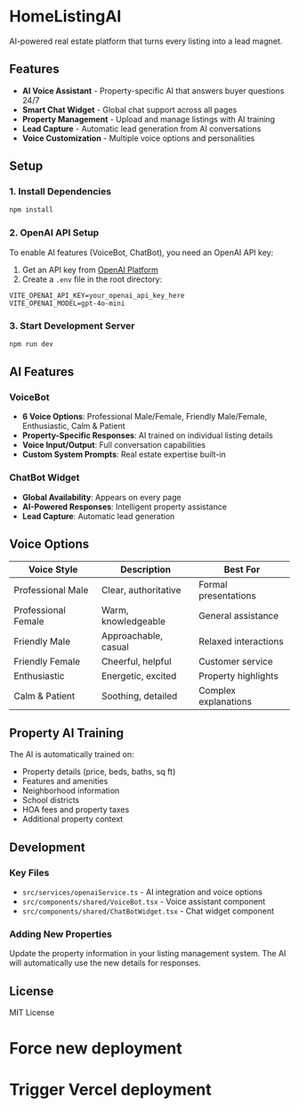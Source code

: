 # HomeListingAI

AI-powered real estate platform that turns every listing into a lead magnet.

## Features

- **AI Voice Assistant** - Property-specific AI that answers buyer questions 24/7
- **Smart Chat Widget** - Global chat support across all pages
- **Property Management** - Upload and manage listings with AI training
- **Lead Capture** - Automatic lead generation from AI conversations
- **Voice Customization** - Multiple voice options and personalities

## Setup

### 1. Install Dependencies
```bash
npm install
```

### 2. OpenAI API Setup
To enable AI features (VoiceBot, ChatBot), you need an OpenAI API key:

1. Get an API key from [OpenAI Platform](https://platform.openai.com/api-keys)
2. Create a `.env` file in the root directory:
```env
VITE_OPENAI_API_KEY=your_openai_api_key_here
VITE_OPENAI_MODEL=gpt-4o-mini
```

### 3. Start Development Server
```bash
npm run dev
```

## AI Features

### VoiceBot
- **6 Voice Options**: Professional Male/Female, Friendly Male/Female, Enthusiastic, Calm & Patient
- **Property-Specific Responses**: AI trained on individual listing details
- **Voice Input/Output**: Full conversation capabilities
- **Custom System Prompts**: Real estate expertise built-in

### ChatBot Widget
- **Global Availability**: Appears on every page
- **AI-Powered Responses**: Intelligent property assistance
- **Lead Capture**: Automatic lead generation

## Voice Options

| Voice Style | Description | Best For |
|-------------|-------------|----------|
| Professional Male | Clear, authoritative | Formal presentations |
| Professional Female | Warm, knowledgeable | General assistance |
| Friendly Male | Approachable, casual | Relaxed interactions |
| Friendly Female | Cheerful, helpful | Customer service |
| Enthusiastic | Energetic, excited | Property highlights |
| Calm & Patient | Soothing, detailed | Complex explanations |

## Property AI Training

The AI is automatically trained on:
- Property details (price, beds, baths, sq ft)
- Features and amenities
- Neighborhood information
- School districts
- HOA fees and property taxes
- Additional property context

## Development

### Key Files
- `src/services/openaiService.ts` - AI integration and voice options
- `src/components/shared/VoiceBot.tsx` - Voice assistant component
- `src/components/shared/ChatBotWidget.tsx` - Chat widget component

### Adding New Properties
Update the property information in your listing management system. The AI will automatically use the new details for responses.

## License

MIT License
# Force new deployment
# Trigger Vercel deployment

